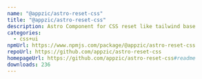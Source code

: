 ```yaml
---
name: "@appzic/astro-reset-css"
title: "@appzic/astro-reset-css"
description: Astro Component for CSS reset like tailwind base
categories:
  - css+ui
npmUrl: https://www.npmjs.com/package/@appzic/astro-reset-css
repoUrl: https://github.com/appzic/astro-reset-css
homepageUrl: https://github.com/appzic/astro-reset-css#readme
downloads: 236
---
```

